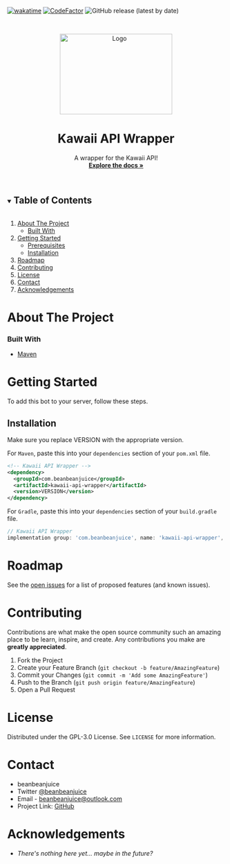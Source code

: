 [![wakatime](https://wakatime.com/badge/github/beanbeanjuice/Java-Kawaii-API-Wrapper.svg?style=for-the-badge)](https://wakatime.com/badge/github/beanbeanjuice/Java-Kawaii-API-Wrapper)
[![CodeFactor](https://www.codefactor.io/repository/github/beanbeanjuice/java-kawaii-api-wrapper/badge?style=for-the-badge)](https://www.codefactor.io/repository/github/beanbeanjuice/java-kawaii-api-wrapper)
![GitHub release (latest by date)](https://img.shields.io/github/v/release/beanbeanjuice/Java-Kawaii-API-Wrapper?style=for-the-badge)

<!-- PROJECT LOGO -->
<br />
<p align="center">
  <a href="https://github.com/beanbeanjuice/cafeBot">
    <img src="https://cdn.beanbeanjuice.com/images/cafeBot/readme/logo.gif" alt="Logo" width="260" height="186">
  </a>

  <h1 align="center">Kawaii API Wrapper</h1>

  <p align="center">
    A wrapper for the Kawaii API!
    <br />
    <a href="https://docs.kawaii.red/"><strong>Explore the docs »</strong></a>
    <br />
    <br />
  </p>
</p>

<!-- TABLE OF CONTENTS -->
<details open="open">
  <summary><h2 style="display: inline-block">Table of Contents</h2></summary>
  <ol>
    <li>
      <a href="#about-the-project">About The Project</a>
      <ul>
        <li><a href="#built-with">Built With</a></li>
      </ul>
    </li>
    <li>
      <a href="#getting-started">Getting Started</a>
      <ul>
        <li><a href="#prerequisites">Prerequisites</a></li>
        <li><a href="#installation">Installation</a></li>
      </ul>
    </li>
    <li><a href="#roadmap">Roadmap</a></li>
    <li><a href="#contributing">Contributing</a></li>
    <li><a href="#license">License</a></li>
    <li><a href="#contact">Contact</a></li>
    <li><a href="#acknowledgements">Acknowledgements</a></li>
  </ol>
</details>

<!-- ABOUT THE PROJECT -->
# About The Project

### Built With

* [Maven](https://maven.apache.org/)

<!-- GETTING STARTED -->
# Getting Started

To add this bot to your server, follow these steps.

## Installation

Make sure you replace VERSION with the appropriate version.

For `Maven`, paste this into your `dependencies` section of your `pom.xml` file.
```XML
<!-- Kawaii API Wrapper -->
<dependency>
  <groupId>com.beanbeanjuice</groupId>
  <artifactId>kawaii-api-wrapper</artifactId>
  <version>VERSION</version>
</dependency>
```

For `Gradle`, paste this into your `dependencies` section of your `build.gradle` file.
```Groovy
// Kawaii API Wrapper
implementation group: 'com.beanbeanjuice', name: 'kawaii-api-wrapper', version: 'VERSION'
```

<!-- ROADMAP -->
# Roadmap

See the [open issues](https://github.com/beanbeanjuice/cafeBot/issues) for a list of proposed features (and known issues).

<!-- CONTRIBUTING -->
# Contributing

Contributions are what make the open source community such an amazing place to be learn, inspire, and create. Any contributions you make are **greatly appreciated**.

1. Fork the Project
2. Create your Feature Branch (`git checkout -b feature/AmazingFeature`)
3. Commit your Changes (`git commit -m 'Add some AmazingFeature'`)
4. Push to the Branch (`git push origin feature/AmazingFeature`)
5. Open a Pull Request

<!-- LICENSE -->
# License

Distributed under the GPL-3.0 License. See `LICENSE` for more information.

<!-- CONTACT -->
# Contact

- beanbeanjuice
- Twitter [@beanbeanjuice](https://twitter.com/beanbeanjuice)
- Email - beanbeanjuice@outlook.com
- Project Link: [GitHub](https://github.com/beanbeanjuice/cafeBot)

<!-- ACKNOWLEDGEMENTS -->
# Acknowledgements

* *There's nothing here yet... maybe in the future?*
